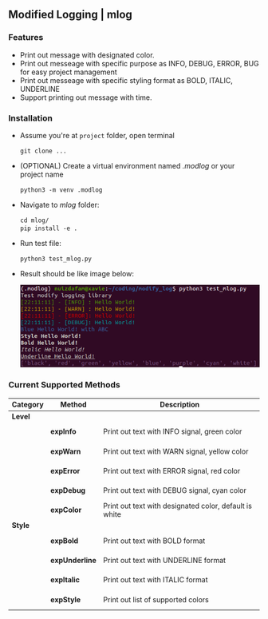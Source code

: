 ## Modified Logging | mlog

### Features
- Print out message with designated color.
- Print out messeage with specific purpose as INFO, DEBUG, ERROR, BUG for easy project management
- Print out messeage with specific styling format as BOLD, ITALIC, UNDERLINE
- Support printing out message with time.

### Installation
- Assume you're at ```project``` folder, open terminal
    ```
    git clone ...
    ```
- (OPTIONAL) Create a virtual environment named *.modlog* or your project name
    ```
    python3 -m venv .modlog
    ```
- Navigate to *mlog* folder:
    ```
    cd mlog/
    pip install -e .
    ```
- Run test file:
    ```
    python3 test_mlog.py
    ```
- Result should be like image below:  

    ![alt text](images/test_mlog.png "test-mlog")

### Current Supported Methods

| Category 	| Method | Description 
|---	|---	|---
|**Level**| <br/> | <br/> 
|<br/><br/>| **expInfo** | Print out text with INFO signal, green color
|<br/><br/>| **expWarn** | Print out text with WARN signal, yellow color
|<br/><br/>| **expError** | Print out text with ERROR signal, red color
|<br/><br/>| **expDebug** | Print out text with DEBUG signal, cyan color
|<br/><br/>| **expColor** | Print out text with designated color, default is white
|**Style**| <br/> | <br/> 
|<br/><br/>| **expBold** | Print out text with BOLD format
|<br/><br/>| **expUnderline** | Print out text with UNDERLINE format
|<br/><br/>| **expItalic** | Print out text with ITALIC format
|<br/><br/>| **expStyle** | Print out list of supported colors